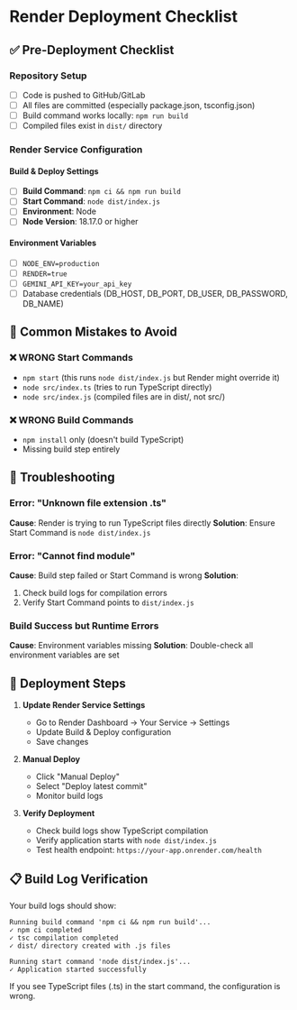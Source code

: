 # Render Deployment Checklist

## ✅ Pre-Deployment Checklist

### Repository Setup
- [ ] Code is pushed to GitHub/GitLab
- [ ] All files are committed (especially package.json, tsconfig.json)
- [ ] Build command works locally: `npm run build`
- [ ] Compiled files exist in `dist/` directory

### Render Service Configuration

#### Build & Deploy Settings
- [ ] **Build Command**: `npm ci && npm run build`
- [ ] **Start Command**: `node dist/index.js`
- [ ] **Environment**: Node
- [ ] **Node Version**: 18.17.0 or higher

#### Environment Variables
- [ ] `NODE_ENV=production`
- [ ] `RENDER=true`
- [ ] `GEMINI_API_KEY=your_api_key`
- [ ] Database credentials (DB_HOST, DB_PORT, DB_USER, DB_PASSWORD, DB_NAME)

## 🚫 Common Mistakes to Avoid

### ❌ WRONG Start Commands
- `npm start` (this runs `node dist/index.js` but Render might override it)
- `node src/index.ts` (tries to run TypeScript directly)
- `node src/index.js` (compiled files are in dist/, not src/)

### ❌ WRONG Build Commands
- `npm install` only (doesn't build TypeScript)
- Missing build step entirely

## 🔧 Troubleshooting

### Error: "Unknown file extension .ts"
**Cause**: Render is trying to run TypeScript files directly
**Solution**: Ensure Start Command is `node dist/index.js`

### Error: "Cannot find module"
**Cause**: Build step failed or Start Command is wrong
**Solution**: 
1. Check build logs for compilation errors
2. Verify Start Command points to `dist/index.js`

### Build Success but Runtime Errors
**Cause**: Environment variables missing
**Solution**: Double-check all environment variables are set

## 📝 Deployment Steps

1. **Update Render Service Settings**
   - Go to Render Dashboard → Your Service → Settings
   - Update Build & Deploy configuration
   - Save changes

2. **Manual Deploy**
   - Click "Manual Deploy"
   - Select "Deploy latest commit"
   - Monitor build logs

3. **Verify Deployment**
   - Check build logs show TypeScript compilation
   - Verify application starts with `node dist/index.js`
   - Test health endpoint: `https://your-app.onrender.com/health`

## 📋 Build Log Verification

Your build logs should show:
```
Running build command 'npm ci && npm run build'...
✓ npm ci completed
✓ tsc compilation completed
✓ dist/ directory created with .js files

Running start command 'node dist/index.js'...
✓ Application started successfully
```

If you see TypeScript files (.ts) in the start command, the configuration is wrong.
